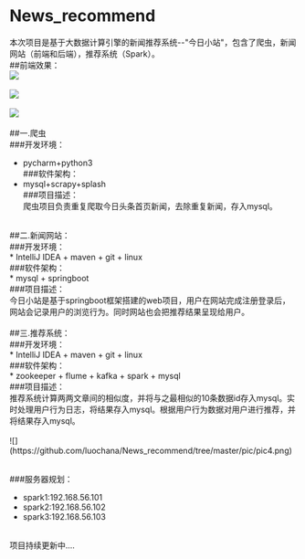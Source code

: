 # News_recommend
本次项目是基于大数据计算引擎的新闻推荐系统--"今日小站"，包含了爬虫，新闻网站（前端和后端），推荐系统（Spark）。<br>
##前端效果：<br>
![](https://github.com/luochana/News_recommend/tree/master/pic/pic1.png) <br>
<br>
![](https://github.com/luochana/News_recommend/tree/master/pic/pic2.png) <br>
<br>
![](https://github.com/luochana/News_recommend/tree/master/pic/pic3.png) <br>
<br>
##一.爬虫 <br>
###开发环境： <br>
* pycharm+python3 <br>
###软件架构： <br>
* mysql+scrapy+splash <br>
###项目描述：<br>
爬虫项目负责重复爬取今日头条首页新闻，去除重复新闻，存入mysql。<br>
<br>
##二.新闻网站： <br>
###开发环境： <br>
*  IntelliJ IDEA + maven + git + linux <br>
###软件架构： <br>
* mysql + springboot <br>
###项目描述：<br>
今日小站是基于springboot框架搭建的web项目，用户在网站完成注册登录后，网站会记录用户的浏览行为。同时网站也会把推荐结果呈现给用户。<br>
<br>
##三.推荐系统： <br>
###开发环境： <br>
* IntelliJ IDEA + maven + git + linux <br>
###软件架构： <br>
* zookeeper + flume + kafka +  spark  + mysql<br>
###项目描述：<br>
推荐系统计算两两文章间的相似度，并将与之最相似的10条数据id存入mysql。实时处理用户行为日志，将结果存入mysql。根据用户行为数据对用户进行推荐，并将结果存入mysql。<br>
<br>
![](https://github.com/luochana/News_recommend/tree/master/pic/pic4.png) <br>
<br>

###服务器规划：<br>
* spark1:192.168.56.101 <br>
* spark2:192.168.56.102 <br>
* spark3:192.168.56.103 <br>
<br>
项目持续更新中....<br>
